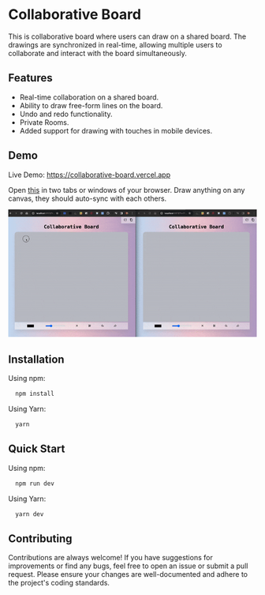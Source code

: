 # Collaborative Board

This is collaborative board where users can draw on a shared board. The drawings are synchronized in real-time, allowing multiple users to collaborate and interact with the board simultaneously.

## Features

- Real-time collaboration on a shared board.
- Ability to draw free-form lines on the board.
- Undo and redo functionality.
- Private Rooms.
- Added support for drawing with touches in mobile devices.

## Demo

Live Demo: https://collaborative-board.vercel.app

Open [this](https://collaborative-board.vercel.app?r=2342342334343) in two tabs or windows of your browser. Draw anything on any canvas, they should auto-sync with each others.


![Preview](preview.gif "Preview")

## Installation

Using npm:

```bash
  npm install
```

Using Yarn:

```bash
  yarn
```

## Quick Start

Using npm:

```bash
  npm run dev
```

Using Yarn:

```bash
  yarn dev
```

## Contributing

Contributions are always welcome! If you have suggestions for improvements or find any bugs, feel free to open an issue or submit a pull request. Please ensure your changes are well-documented and adhere to the project's coding standards.
